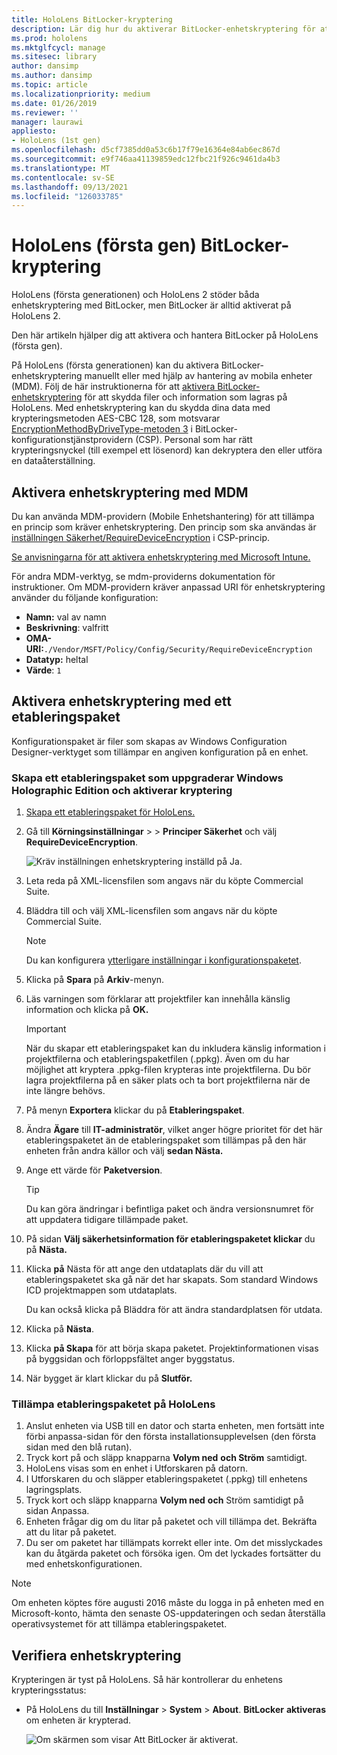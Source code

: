 ```yaml
---
title: HoloLens BitLocker-kryptering
description: Lär dig hur du aktiverar BitLocker-enhetskryptering för att skydda filer som lagras HoloLens enheter med mixad verklighet.
ms.prod: hololens
ms.mktglfcycl: manage
ms.sitesec: library
author: dansimp
ms.author: dansimp
ms.topic: article
ms.localizationpriority: medium
ms.date: 01/26/2019
ms.reviewer: ''
manager: laurawi
appliesto:
- HoloLens (1st gen)
ms.openlocfilehash: d5cf7385dd0a53c6b17f79e16364e84ab6ec867d
ms.sourcegitcommit: e9f746aa41139859edc12fbc21f926c9461da4b3
ms.translationtype: MT
ms.contentlocale: sv-SE
ms.lasthandoff: 09/13/2021
ms.locfileid: "126033785"
---
```

# <a name="hololens-1st-gen-bitlocker-encryption"></a>HoloLens (första gen) BitLocker-kryptering

HoloLens (första generationen) och HoloLens 2 stöder båda enhetskryptering med BitLocker, men BitLocker är alltid aktiverat på HoloLens 2.

Den här artikeln hjälper dig att aktivera och hantera BitLocker på HoloLens (första gen).

På HoloLens (första generationen) kan du aktivera BitLocker-enhetskryptering manuellt eller med hjälp av hantering av mobila enheter (MDM). Följ de här instruktionerna för att [aktivera BitLocker-enhetskryptering](/windows/security/information-protection/bitlocker/bitlocker-device-encryption-overview-windows-10#bitlocker-device-encryption) för att skydda filer och information som lagras på HoloLens. Med enhetskryptering kan du skydda dina data med krypteringsmetoden AES-CBC 128, som motsvarar [EncryptionMethodByDriveType-metoden 3](/windows/client-management/mdm/bitlocker-csp#encryptionmethodbydrivetype) i BitLocker-konfigurationstjänstprovidern (CSP). Personal som har rätt krypteringsnyckel (till exempel ett lösenord) kan dekryptera den eller utföra en dataåterställning.

## <a name="enable-device-encryption-using-mdm"></a>Aktivera enhetskryptering med MDM

Du kan använda MDM-providern (Mobile Enhetshantering) för att tillämpa en princip som kräver enhetskryptering. Den princip som ska användas är [inställningen Säkerhet/RequireDeviceEncryption](/windows/client-management/mdm/policy-csp-security#security-requiredeviceencryption) i CSP-princip.

[Se anvisningarna för att aktivera enhetskryptering med Microsoft Intune.](/intune/compliance-policy-create-windows#windows-holographic-for-business)

För andra MDM-verktyg, se mdm-providerns dokumentation för instruktioner. Om MDM-providern kräver anpassad URI för enhetskryptering använder du följande konfiguration:

- **Namn:** val av namn
- **Beskrivning**: valfritt
- **OMA-URI:**`./Vendor/MSFT/Policy/Config/Security/RequireDeviceEncryption`
- **Datatyp:** heltal
- **Värde**: `1`

## <a name="enable-device-encryption-using-a-provisioning-package"></a>Aktivera enhetskryptering med ett etableringspaket

Konfigurationspaket är filer som skapas av Windows Configuration Designer-verktyget som tillämpar en angiven konfiguration på en enhet. 

### <a name="create-a-provisioning-package-that-upgrades-the-windows-holographic-edition-and-enables-encryption"></a>Skapa ett etableringspaket som uppgraderar Windows Holographic Edition och aktiverar kryptering

1. [Skapa ett etableringspaket för HoloLens.](hololens-provisioning.md)
1. Gå till **Körningsinställningar**  >    >  **Principer Säkerhet** och välj **RequireDeviceEncryption**.

    ![Kräv inställningen enhetskryptering inställd på Ja.](images/device-encryption.png)

1. Leta reda på XML-licensfilen som angavs när du köpte Commercial Suite.

1. Bläddra till och välj XML-licensfilen som angavs när du köpte Commercial Suite.
    > [!NOTE]
    > Du kan konfigurera [ytterligare inställningar i konfigurationspaketet](hololens-provisioning.md).

1. Klicka på **Spara** på **Arkiv**-menyn. 

1. Läs varningen som förklarar att projektfiler kan innehålla känslig information och klicka på **OK.**

    > [!IMPORTANT]
    > När du skapar ett etableringspaket kan du inkludera känslig information i projektfilerna och etableringspaketfilen (.ppkg). Även om du har möjlighet att kryptera .ppkg-filen krypteras inte projektfilerna. Du bör lagra projektfilerna på en säker plats och ta bort projektfilerna när de inte längre behövs.

1. På menyn **Exportera** klickar du på **Etableringspaket**.
1. Ändra **Ägare** till **IT-administratör**, vilket anger högre prioritet för det här etableringspaketet än de etableringspaket som tillämpas på den här enheten från andra källor och välj **sedan Nästa.**
1. Ange ett värde för **Paketversion**.

    > [!TIP]
    > Du kan göra ändringar i befintliga paket och ändra versionsnumret för att uppdatera tidigare tillämpade paket.

1. På sidan **Välj säkerhetsinformation för etableringspaketet klickar** du på **Nästa.**
1. Klicka **på** Nästa för att ange den utdataplats där du vill att etableringspaketet ska gå när det har skapats. Som standard Windows ICD projektmappen som utdataplats.

    Du kan också klicka på Bläddra för att ändra standardplatsen för utdata.

1. Klicka på **Nästa**.
1. Klicka **på Skapa** för att börja skapa paketet. Projektinformationen visas på byggsidan och förloppsfältet anger byggstatus.
1. När bygget är klart klickar du på **Slutför.**

### <a name="apply-the-provisioning-package-to-hololens"></a>Tillämpa etableringspaketet på HoloLens

1. Anslut enheten via USB till en dator och starta enheten, men  fortsätt inte förbi anpassa-sidan för den första installationsupplevelsen (den första sidan med den blå rutan).
1. Tryck kort på och släpp knapparna **Volym ned** **och Ström** samtidigt.
1. HoloLens visas som en enhet i Utforskaren på datorn.
1. I Utforskaren du och släpper etableringspaketet (.ppkg) till enhetens lagringsplats.
1. Tryck kort och släpp knapparna **Volym ned** **och** Ström  samtidigt på sidan Anpassa.
1. Enheten frågar dig om du litar på paketet och vill tillämpa det. Bekräfta att du litar på paketet.
1. Du ser om paketet har tillämpats korrekt eller inte. Om det misslyckades kan du åtgärda paketet och försöka igen. Om det lyckades fortsätter du med enhetskonfigurationen.

> [!NOTE]
> Om enheten köptes före augusti 2016 måste du logga in på enheten med en Microsoft-konto, hämta den senaste OS-uppdateringen och sedan återställa operativsystemet för att tillämpa etableringspaketet.

## <a name="verify-device-encryption"></a>Verifiera enhetskryptering

Krypteringen är tyst på HoloLens. Så här kontrollerar du enhetens krypteringsstatus:

- På HoloLens du till **Inställningar**  >  **System**  >  **About**. **BitLocker** **aktiveras** om enheten är krypterad. 

    ![Om skärmen som visar Att BitLocker är aktiverat.](images/about-encryption.png)
